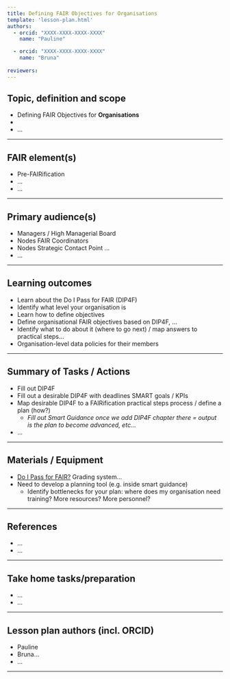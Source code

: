 ```yaml
---
title: Defining FAIR Objectives for Organisations
template: 'lesson-plan.html'
authors:
  - orcid: "XXXX-XXXX-XXXX-XXXX"
    name: "Pauline"

  - orcid: "XXXX-XXXX-XXXX-XXXX"
    name: "Bruna"
    
reviewers:
--- 
```


## Topic, definition and scope

* Defining FAIR Objectives for **Organisations**
* 
* …

---

## FAIR element(s)

* Pre-FAIRification
* …
* …

---

## Primary audience(s)

* Managers / High Managerial Board
* Nodes FAIR Coordinators
* Nodes Strategic Contact Point …
* …

---

## Learning outcomes

* Learn about the Do I Pass for FAIR (DIP4F)
* Identify what level your organisation is
* Learn how to define objectives
* Define organisational FAIR objectives based on DIP4F, …
* Identify what to do about it (where to go next) / map answers to practical steps…
* Organisation-level data policies for their members

---

## Summary of Tasks / Actions

* Fill out DIP4F
* Fill out a desirable DIP4F with deadlines SMART goals / KPIs
* Map desirable DIP4F to a FAIRification practical steps process / define a plan (how?)
    * _Fill out Smart Guidance once we add DIP4F chapter there = output is the plan to become advanced, etc…_
* …

---

## Materials / Equipment

* [Do I Pass for FAIR?](https://www.lcrdm.nl/files/lcrdm/2020-10/Do-IPASS-for-FAIR.pdf) Grading system…
* Need to develop a planning tool (e.g. inside smart guidance)
    * Identify bottlenecks for your plan: where does my organisation need training? More resources? More personnel?

---

## References

*  …
* …

---

## Take home tasks/preparation

* …
* …

---

## Lesson plan authors (incl. ORCID)

* Pauline
* Bruna…
* …

---

